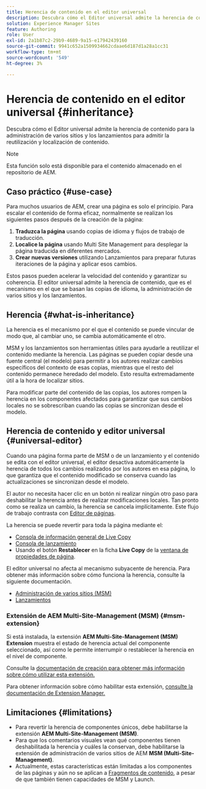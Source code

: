 ```yaml
---
title: Herencia de contenido en el editor universal
description: Descubra cómo el Editor universal admite la herencia de contenido para la administración de varios sitios y los lanzamientos para admitir la reutilización y localización de contenido.
solution: Experience Manager Sites
feature: Authoring
role: User
exl-id: 2a1b87c2-29b9-4689-9a15-e17942439160
source-git-commit: 9941c652a1509934662cdaae6d187d1a28a1cc31
workflow-type: tm+mt
source-wordcount: '549'
ht-degree: 3%

---
```


# Herencia de contenido en el editor universal {#inheritance}

Descubra cómo el Editor universal admite la herencia de contenido para la administración de varios sitios y los lanzamientos para admitir la reutilización y localización de contenido.

>[!NOTE]
>
>Esta función solo está disponible para el contenido almacenado en el repositorio de AEM.

## Caso práctico {#use-case}

Para muchos usuarios de AEM, crear una página es solo el principio. Para escalar el contenido de forma eficaz, normalmente se realizan los siguientes pasos después de la creación de la página:

1. **Traduzca la página** usando copias de idioma y flujos de trabajo de traducción.
1. **Localice la página** usando Multi Site Management para desplegar la página traducida en diferentes mercados.
1. **Crear nuevas versiones** utilizando Lanzamientos para preparar futuras iteraciones de la página y aplicar esos cambios.

Estos pasos pueden acelerar la velocidad del contenido y garantizar su coherencia. El editor universal admite la herencia de contenido, que es el mecanismo en el que se basan las copias de idioma, la administración de varios sitios y los lanzamientos.

## Herencia {#what-is-inheritance}

La herencia es el mecanismo por el que el contenido se puede vincular de modo que, al cambiar uno, se cambia automáticamente el otro.

MSM y los lanzamientos son herramientas útiles para ayudarle a reutilizar el contenido mediante la herencia. Las páginas se pueden copiar desde una fuente central (el modelo) para permitir a los autores realizar cambios específicos del contexto de esas copias, mientras que el resto del contenido permanece heredado del modelo. Esto resulta extremadamente útil a la hora de localizar sitios.

Para modificar parte del contenido de las copias, los autores rompen la herencia en los componentes afectados para garantizar que sus cambios locales no se sobrescriban cuando las copias se sincronizan desde el modelo.

## Herencia de contenido y editor universal {#universal-editor}

Cuando una página forma parte de MSM o de un lanzamiento y el contenido se edita con el editor universal, el editor desactiva automáticamente la herencia de todos los cambios realizados por los autores en esa página, lo que garantiza que el contenido modificado se conserva cuando las actualizaciones se sincronizan desde el modelo.

El autor no necesita hacer clic en un botón ni realizar ningún otro paso para deshabilitar la herencia antes de realizar modificaciones locales. Tan pronto como se realiza un cambio, la herencia se cancela implícitamente. Este flujo de trabajo contrasta con [Editor de páginas](/help/sites-cloud/authoring/page-editor/edit-content.md#inherited-components).

La herencia se puede revertir para toda la página mediante el:

* [Consola de información general de Live Copy](/help/sites-cloud/administering/msm/live-copy-overview.md)
* [Consola de lanzamiento](/help/sites-cloud/authoring/launches/overview.md#the-launches-console)
* Usando el botón **Restablecer** en la ficha **Live Copy** de la [ventana de propiedades de página](/help/sites-cloud/authoring/sites-console/page-properties.md).

El editor universal no afecta al mecanismo subyacente de herencia. Para obtener más información sobre cómo funciona la herencia, consulte la siguiente documentación.

* [Administración de varios sitios (MSM)](/help/sites-cloud/administering/msm/overview.md)
* [Lanzamientos](/help/sites-cloud/authoring/launches/overview.md)

### Extensión de AEM Multi-Site-Management (MSM) {#msm-extension}

Si está instalada, la extensión **AEM Multi-Site-Management (MSM) Extension** muestra el estado de herencia actual del componente seleccionado, así como le permite interrumpir o restablecer la herencia en el nivel de componente.

Consulte la [documentación de creación para obtener más información sobre cómo utilizar esta extensión.](/help/sites-cloud/authoring/universal-editor/authoring.md#inheritance)

Para obtener información sobre cómo habilitar esta extensión, [consulte la documentación de Extension Manager.](https://developer.adobe.com/uix/docs/extension-manager/feature-highlights/#enablingdisabling-extensions)

## Limitaciones {#limitations}

* Para revertir la herencia de componentes únicos, debe habilitarse la extensión **AEM Multi-Site-Management (MSM)**.
* Para que los comentarios visuales vean qué componentes tienen deshabilitada la herencia y cuáles la conservan, debe habilitarse la extensión de administración de varios sitios de AEM **MSM (Multi-Site-Management)**.
* Actualmente, estas características están limitadas a los componentes de las páginas y aún no se aplican a [Fragmentos de contenido](/help/sites-cloud/administering/content-fragments/overview.md), a pesar de que también tienen capacidades de MSM y Launch.
